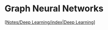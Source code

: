 # Graph Neural Networks

[[Notes/Deep Learning/index|Deep Learning]]


[//begin]: # "Autogenerated link references for markdown compatibility"
[Notes/Deep Learning/index|Deep Learning]: <../Deep Learning/index> "Deep Learning"
[//end]: # "Autogenerated link references"